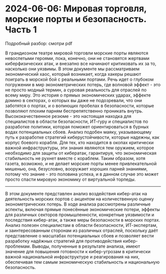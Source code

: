# 2024-06-06: Мировая торговля, морские порты и безопасность. Часть 1

Подробный разбор: смотри pdf

В грандиозном театре мировой торговли морские порты являются невоспетыми героями, пока, конечно, они не становятся жертвами киберфизических атак, и внезапно все начинают критиковать их за то, насколько они уязвимы. В этом документе мы рассматриваем экономический хаос, который возникает, когда хакеры решают поиграть в морской бой с реальными портами. Речь идет о глубоком погружении в мир эконометрических потерь, где волновой эффект - это не просто модный термин, а суровая реальность для отраслей по всему миру. Это история о прямых экономических ударах, эффекте домино в секторах, о которых вы даже не подозревали, что они заботятся о портах, и о вопиющих пробелах в безопасности, которые позволяют плохим парням беспрепятственно проникать внутрь. Высококачественное резюме - это настоящая находка для специалистов в области безопасности, ИТ-гуру и специалистов по разработке политики, которая поможет ориентироваться в бурных водах потенциальных сбоев. Анализ подобен маяку, указывающему путь к разработке стратегий киберустойчивости, которые надежны, как корпус боевого корабля. Для тех, кто находится в окопах критически важной инфраструктуры, эти знания являются тем оружием, которое необходимо для защиты от кибератак, гарантируя, что экономическая стабильность не рухнет вместе с кораблем. Таким образом, хотя газета, возможно, и не делает морские порты менее привлекательной мишенью, она, безусловно, вооружает хороших парней знаниями, потому что знание - это половина успеха, и в данном случае это может просто спасти мировую экономику от виртуальной торпеды.

-----

В этом документе представлен анализ воздействия кибер-атак на деятельность морских портов с акцентом на количественную оценку эконометрических потерь. В ходе анализа рассмотрены различные аспекты, включая прямые понесённые экономические потери, эффекты для различных секторов промышленности, конкретные уязвимости и последствия кибер-атак, а также меры безопасности в морских портах. Анализ полезен специалистам в области безопасности, ИТ-экспертам, и заинтересованным сторонам из различных отраслей, поскольку даёт представление о масштабах потенциальных сбоев и позволяет вести разработку надёжных стратегий для противодействия кибер-проблемам. Выводы, полученные в результате анализа, имеют значение для повышения готовности к кибер-угрозам в критически важной национальной инфраструктуре и реагирования на них, обеспечивая тем самым экономическую стабильность и национальную безопасность.
